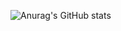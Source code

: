 ![Anurag's GitHub stats](https://github-readme-stats.vercel.app/api?username=mnwz&count_private=true)
